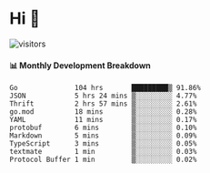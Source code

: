 # Hi 👋
 
![visitors](https://visitor-badge.glitch.me/badge?page_id=sorcererxw.sorcererx)

#### 📊 Monthly Development Breakdown

<!--START_SECTION:waka-->
```text
Go              104 hrs       █████████▒ 91.86%
JSON            5 hrs 24 mins ▒░░░░░░░░░ 4.77%
Thrift          2 hrs 57 mins ▒░░░░░░░░░ 2.61%
go.mod          18 mins       ▒░░░░░░░░░ 0.28%
YAML            11 mins       ▒░░░░░░░░░ 0.17%
protobuf        6 mins        ▒░░░░░░░░░ 0.10%
Markdown        5 mins        ▒░░░░░░░░░ 0.09%
TypeScript      3 mins        ▒░░░░░░░░░ 0.05%
textmate        1 min         ▒░░░░░░░░░ 0.03%
Protocol Buffer 1 min         ▒░░░░░░░░░ 0.02%
```
<!--END_SECTION:waka-->
